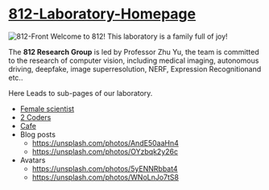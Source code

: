 # [812-Laboratory-Homepage](https://github.com/Huangzhw0221/812-research-group)

![812-Front](https://hzw-blogimage.oss-cn-shanghai.aliyuncs.com/blogimages/Front.jpg)
Welcome to 812! This laboratory is a family full of joy!

The **812 Research Group**  is led by Professor Zhu Yu, the team is committed to the research of computer vision, including medical imaging, autonomous driving, deepfake, image superresolution, NERF, Expression Recognitionand etc.. 

Here Leads to sub-pages of our laboratory.

- [Female scientist](https://unsplash.com/photos/uVnRa6mOLOM)
- [2 Coders](https://unsplash.com/photos/kwzWjTnDPLk)
- [Cafe](https://unsplash.com/photos/RnDGGnMEOao)
- Blog posts
  - https://unsplash.com/photos/AndE50aaHn4
  - https://unsplash.com/photos/OYzbqk2y26c
- Avatars
  - https://unsplash.com/photos/5yENNRbbat4
  - https://unsplash.com/photos/WNoLnJo7tS8
